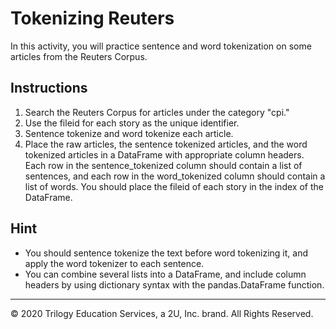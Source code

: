 # Tokenizing Reuters

In this activity, you will practice sentence and word tokenization on some articles from the Reuters Corpus. 

## Instructions

1. Search the Reuters Corpus for articles under the category "cpi."
2. Use the fileid for each story as the unique identifier.
3. Sentence tokenize and word tokenize each article.
4. Place the raw articles, the sentence tokenized articles, and the word tokenized articles in a DataFrame with appropriate column headers. Each row in the sentence_tokenized column should contain a list of sentences, and each row in the word_tokenized column should contain a list of words. You should place the fileid of each story in the index of the DataFrame.

## Hint
* You should sentence tokenize the text before word tokenizing it, and apply the word tokenizer to each sentence.
* You can combine several lists into a DataFrame, and include column headers by using dictionary syntax with the pandas.DataFrame function. 

---

© 2020 Trilogy Education Services, a 2U, Inc. brand. All Rights Reserved.
